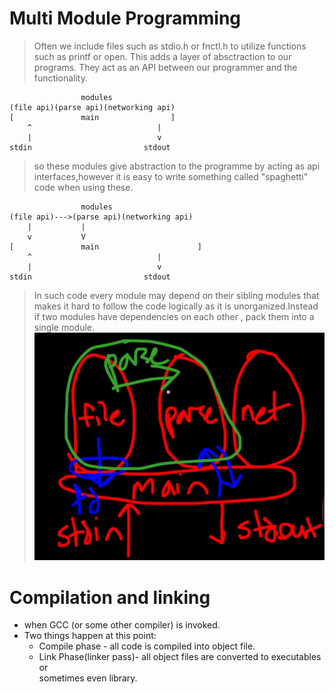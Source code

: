 # Multi Module Programming

> Often we include files such as stdio.h  or fnctl.h to utilize functions such as printf or open. This adds a layer of absctraction to our programs.
They act as an API between our programmer and the functionality.


```
                modules
(file api)(parse api)(networking api)
[               main                ]
    ^                            |
    |                            v
stdin                         stdout

```
> so these modules give abstraction to the programme by acting as api interfaces,however it is easy to write something called "spaghetti" code when using these.

```
                modules
(file api)--->(parse api)(networking api)
    |           |
    v           V
[               main                      ]
    ^                            |
    |                            v
stdin                         stdout

```
> In such code every module may depend on their sibling modules that makes it hard to follow the code logically as it is unorganized.Instead if two modules have dependencies on each other , pack them into a single module. 
!["blob"](./module.png)


# Compilation and linking

* when GCC (or some other compiler) is invoked.
* Two things happen at this point:
  * Compile phase - all code is compiled into object file.
  * Link Phase(linker pass)- all object files are converted to executables or  
  sometimes even library.

 